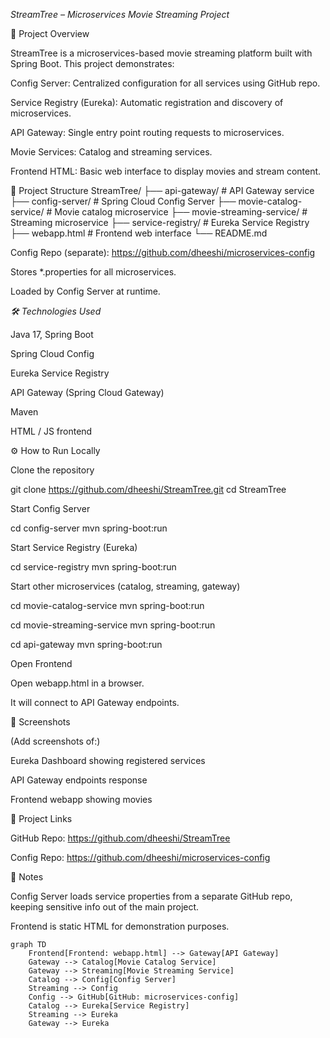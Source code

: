 *StreamTree – Microservices Movie Streaming Project*

🚀 Project Overview

StreamTree is a microservices-based movie streaming platform built with Spring Boot.
This project demonstrates:

Config Server: Centralized configuration for all services using GitHub repo.

Service Registry (Eureka): Automatic registration and discovery of microservices.

API Gateway: Single entry point routing requests to microservices.

Movie Services: Catalog and streaming services.

Frontend HTML: Basic web interface to display movies and stream content.

📂 Project Structure
StreamTree/
├── api-gateway/                # API Gateway service
├── config-server/              # Spring Cloud Config Server
├── movie-catalog-service/      # Movie catalog microservice
├── movie-streaming-service/    # Streaming microservice
├── service-registry/           # Eureka Service Registry
├── webapp.html                 # Frontend web interface
└── README.md


Config Repo (separate): https://github.com/dheeshi/microservices-config

Stores *.properties for all microservices.

Loaded by Config Server at runtime.

*🛠 Technologies Used*

Java 17, Spring Boot

Spring Cloud Config

Eureka Service Registry

API Gateway (Spring Cloud Gateway)

Maven

HTML / JS frontend

⚙ How to Run Locally

Clone the repository

git clone https://github.com/dheeshi/StreamTree.git
cd StreamTree


Start Config Server

cd config-server
mvn spring-boot:run


Start Service Registry (Eureka)

cd service-registry
mvn spring-boot:run


Start other microservices (catalog, streaming, gateway)

cd movie-catalog-service
mvn spring-boot:run

cd movie-streaming-service
mvn spring-boot:run

cd api-gateway
mvn spring-boot:run


Open Frontend

Open webapp.html in a browser.

It will connect to API Gateway endpoints.

📸 Screenshots

(Add screenshots of:)

Eureka Dashboard showing registered services

API Gateway endpoints response

Frontend webapp showing movies

🔗 Project Links

GitHub Repo: https://github.com/dheeshi/StreamTree

Config Repo: https://github.com/dheeshi/microservices-config

📝 Notes

Config Server loads service properties from a separate GitHub repo, keeping sensitive info out of the main project.

Frontend is static HTML for demonstration purposes.


```mermaid
graph TD
    Frontend[Frontend: webapp.html] --> Gateway[API Gateway]
    Gateway --> Catalog[Movie Catalog Service]
    Gateway --> Streaming[Movie Streaming Service]
    Catalog --> Config[Config Server]
    Streaming --> Config
    Config --> GitHub[GitHub: microservices-config]
    Catalog --> Eureka[Service Registry]
    Streaming --> Eureka
    Gateway --> Eureka
